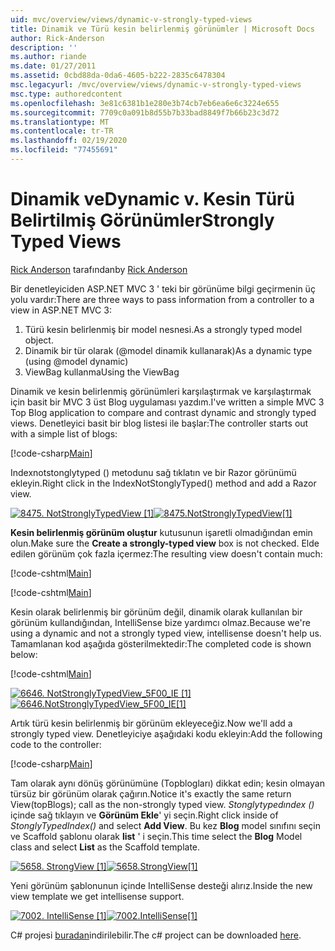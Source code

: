 ```yaml
---
uid: mvc/overview/views/dynamic-v-strongly-typed-views
title: Dinamik ve Türü kesin belirlenmiş görünümler | Microsoft Docs
author: Rick-Anderson
description: ''
ms.author: riande
ms.date: 01/27/2011
ms.assetid: 0cbd88da-0da6-4605-b222-2835c6478304
msc.legacyurl: /mvc/overview/views/dynamic-v-strongly-typed-views
msc.type: authoredcontent
ms.openlocfilehash: 3e81c6381b1e280e3b74cb7eb6ea6e6c3224e655
ms.sourcegitcommit: 7709c0a091b8d55b7b33bad8849f7b66b23c3d72
ms.translationtype: MT
ms.contentlocale: tr-TR
ms.lasthandoff: 02/19/2020
ms.locfileid: "77455691"
---
```

# <a name="dynamic-v-strongly-typed-views"></a><span data-ttu-id="c0788-103">Dinamik ve</span><span class="sxs-lookup"><span data-stu-id="c0788-103">Dynamic v.</span></span> <span data-ttu-id="c0788-104">Kesin Türü Belirtilmiş Görünümler</span><span class="sxs-lookup"><span data-stu-id="c0788-104">Strongly Typed Views</span></span>

<span data-ttu-id="c0788-105">[Rick Anderson](https://twitter.com/RickAndMSFT) tarafından</span><span class="sxs-lookup"><span data-stu-id="c0788-105">by [Rick Anderson](https://twitter.com/RickAndMSFT)</span></span>

<span data-ttu-id="c0788-106">Bir denetleyiciden ASP.NET MVC 3 ' teki bir görünüme bilgi geçirmenin üç yolu vardır:</span><span class="sxs-lookup"><span data-stu-id="c0788-106">There are three ways to pass information from a controller to a view in ASP.NET MVC 3:</span></span>

1. <span data-ttu-id="c0788-107">Türü kesin belirlenmiş bir model nesnesi.</span><span class="sxs-lookup"><span data-stu-id="c0788-107">As a strongly typed model object.</span></span>
2. <span data-ttu-id="c0788-108">Dinamik bir tür olarak (@model dinamik kullanarak)</span><span class="sxs-lookup"><span data-stu-id="c0788-108">As a dynamic type (using @model dynamic)</span></span>
3. <span data-ttu-id="c0788-109">ViewBag kullanma</span><span class="sxs-lookup"><span data-stu-id="c0788-109">Using the ViewBag</span></span>

<span data-ttu-id="c0788-110">Dinamik ve kesin belirlenmiş görünümleri karşılaştırmak ve karşılaştırmak için basit bir MVC 3 üst Blog uygulaması yazdım.</span><span class="sxs-lookup"><span data-stu-id="c0788-110">I've written a simple MVC 3 Top Blog application to compare and contrast dynamic and strongly typed views.</span></span> <span data-ttu-id="c0788-111">Denetleyici basit bir blog listesi ile başlar:</span><span class="sxs-lookup"><span data-stu-id="c0788-111">The controller starts out with a simple list of blogs:</span></span>

[!code-csharp[Main](dynamic-v-strongly-typed-views/samples/sample1.cs)]

<span data-ttu-id="c0788-112">Indexnotstonglytyped () metodunu sağ tıklatın ve bir Razor görünümü ekleyin.</span><span class="sxs-lookup"><span data-stu-id="c0788-112">Right click in the IndexNotStonglyTyped() method and add a Razor view.</span></span>

<span data-ttu-id="c0788-113">[![8475. NotStronglyTypedView [1]](dynamic-v-strongly-typed-views/_static/image2.png)](dynamic-v-strongly-typed-views/_static/image1.png)</span><span class="sxs-lookup"><span data-stu-id="c0788-113">[![8475.NotStronglyTypedView[1]](dynamic-v-strongly-typed-views/_static/image2.png)](dynamic-v-strongly-typed-views/_static/image1.png)</span></span>

<span data-ttu-id="c0788-114">**Kesin belirlenmiş görünüm oluştur** kutusunun işaretli olmadığından emin olun.</span><span class="sxs-lookup"><span data-stu-id="c0788-114">Make sure the **Create a strongly-typed view** box is not checked.</span></span> <span data-ttu-id="c0788-115">Elde edilen görünüm çok fazla içermez:</span><span class="sxs-lookup"><span data-stu-id="c0788-115">The resulting view doesn't contain much:</span></span>

[!code-cshtml[Main](dynamic-v-strongly-typed-views/samples/sample2.cshtml)]

[!code-cshtml[Main](dynamic-v-strongly-typed-views/samples/sample3.cshtml)]

<span data-ttu-id="c0788-116">Kesin olarak belirlenmiş bir görünüm değil, dinamik olarak kullanılan bir görünüm kullandığından, IntelliSense bize yardımcı olmaz.</span><span class="sxs-lookup"><span data-stu-id="c0788-116">Because we're using a dynamic and not a strongly typed view, intellisense doesn't help us.</span></span> <span data-ttu-id="c0788-117">Tamamlanan kod aşağıda gösterilmektedir:</span><span class="sxs-lookup"><span data-stu-id="c0788-117">The completed code is shown below:</span></span>

[!code-cshtml[Main](dynamic-v-strongly-typed-views/samples/sample4.cshtml)]

<span data-ttu-id="c0788-118">[![6646. NotStronglyTypedView_5F00_IE [1]](dynamic-v-strongly-typed-views/_static/image4.png)](dynamic-v-strongly-typed-views/_static/image3.png)</span><span class="sxs-lookup"><span data-stu-id="c0788-118">[![6646.NotStronglyTypedView_5F00_IE[1]](dynamic-v-strongly-typed-views/_static/image4.png)](dynamic-v-strongly-typed-views/_static/image3.png)</span></span>

<span data-ttu-id="c0788-119">Artık türü kesin belirlenmiş bir görünüm ekleyeceğiz.</span><span class="sxs-lookup"><span data-stu-id="c0788-119">Now we'll add a strongly typed view.</span></span> <span data-ttu-id="c0788-120">Denetleyiciye aşağıdaki kodu ekleyin:</span><span class="sxs-lookup"><span data-stu-id="c0788-120">Add the following code to the controller:</span></span>

[!code-csharp[Main](dynamic-v-strongly-typed-views/samples/sample5.cs)]

<span data-ttu-id="c0788-121">Tam olarak aynı dönüş görünümüne (Topblogları) dikkat edin; kesin olmayan türsüz bir görünüm olarak çağırın.</span><span class="sxs-lookup"><span data-stu-id="c0788-121">Notice it's exactly the same return View(topBlogs); call as the non-strongly typed view.</span></span> <span data-ttu-id="c0788-122">*Stonglytypedındex ()* içinde sağ tıklayın ve **Görünüm Ekle**' yi seçin.</span><span class="sxs-lookup"><span data-stu-id="c0788-122">Right click inside of *StonglyTypedIndex()* and select **Add View**.</span></span> <span data-ttu-id="c0788-123">Bu kez **Blog** model sınıfını seçin ve Scaffold şablonu olarak **list** ' i seçin.</span><span class="sxs-lookup"><span data-stu-id="c0788-123">This time select the **Blog** Model class and select **List** as the Scaffold template.</span></span>

<span data-ttu-id="c0788-124">[![5658. StrongView [1]](dynamic-v-strongly-typed-views/_static/image6.png)](dynamic-v-strongly-typed-views/_static/image5.png)</span><span class="sxs-lookup"><span data-stu-id="c0788-124">[![5658.StrongView[1]](dynamic-v-strongly-typed-views/_static/image6.png)](dynamic-v-strongly-typed-views/_static/image5.png)</span></span>

<span data-ttu-id="c0788-125">Yeni görünüm şablonunun içinde IntelliSense desteği alırız.</span><span class="sxs-lookup"><span data-stu-id="c0788-125">Inside the new view template we get intellisense support.</span></span>

<span data-ttu-id="c0788-126">[![7002. IntelliSense [1]](dynamic-v-strongly-typed-views/_static/image8.png)](dynamic-v-strongly-typed-views/_static/image7.png)</span><span class="sxs-lookup"><span data-stu-id="c0788-126">[![7002.IntelliSense[1]](dynamic-v-strongly-typed-views/_static/image8.png)](dynamic-v-strongly-typed-views/_static/image7.png)</span></span>

<span data-ttu-id="c0788-127">C# projesi [buradan](https://blogs.msdn.com/cfs-file.ashx/__key/CommunityServer-Blogs-Components-WeblogFiles/00-00-01-11-73-SSMS/1817.Mvc3ViewDemo.zip)indirilebilir.</span><span class="sxs-lookup"><span data-stu-id="c0788-127">The c# project can be downloaded [here](https://blogs.msdn.com/cfs-file.ashx/__key/CommunityServer-Blogs-Components-WeblogFiles/00-00-01-11-73-SSMS/1817.Mvc3ViewDemo.zip).</span></span>
